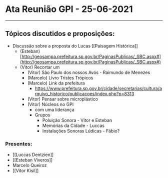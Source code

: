 # Ata Reunião GPI - 25-06-2021
---

## Tópicos discutidos e proposições:

- Discussão sobre a proposta do Lucas [[Paisagem Histórica]]
	- (Esteban) [http://geosampa.prefeitura.sp.gov.br/PaginasPublicas/_SBC.aspx#](http://geosampa.prefeitura.sp.gov.br/PaginasPublicas/_SBC.aspx#)
	- (Vitor) Recortar um 
		- (Vitor) São Paulo dos nossos Avós - Raimundo de Menezes
		- (Marcelo) Livro Tristes Trópicos
		- (Marcelo) Link da prefeitura
			- https://www.prefeitura.sp.gov.br/cidade/secretarias/cultura/arquivo_historico/publicacoes/index.php?p=8313
		- (Vitor) Pensar sobre microplástico
		- (Vitor) Núcleos no GPI
			- com uma liderança
			- Grupos
				- Poluição Sonora - Vitor e Esteban
				- Memórias da Cidade - Luccas
				- Instalações Sonoras Lúdicas - Fábio?

### Presentes:
- [[Luccas Dentzien]]
- [[Esteban Viveros]]
- Marcelo Queiroz
- [[Vitor Kisil]]